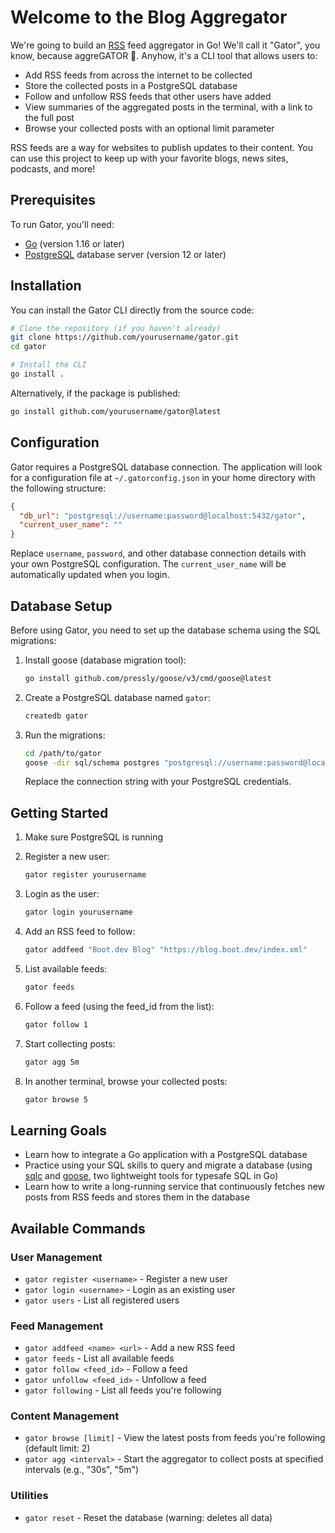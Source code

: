 # Welcome to the Blog Aggregator

We're going to build an [RSS](https://en.wikipedia.org/wiki/RSS) feed aggregator in Go! We'll call it "Gator", you know, because aggreGATOR 🐊. Anyhow, it's a CLI tool that allows users to:

- Add RSS feeds from across the internet to be collected
- Store the collected posts in a PostgreSQL database
- Follow and unfollow RSS feeds that other users have added
- View summaries of the aggregated posts in the terminal, with a link to the full post
- Browse your collected posts with an optional limit parameter

RSS feeds are a way for websites to publish updates to their content. You can use this project to keep up with your favorite blogs, news sites, podcasts, and more!

## Prerequisites

To run Gator, you'll need:

- [Go](https://golang.org/doc/install) (version 1.16 or later)
- [PostgreSQL](https://www.postgresql.org/download/) database server (version 12 or later)

## Installation

You can install the Gator CLI directly from the source code:

```bash
# Clone the repository (if you haven't already)
git clone https://github.com/yourusername/gator.git
cd gator

# Install the CLI
go install .
```

Alternatively, if the package is published:

```bash
go install github.com/yourusername/gator@latest
```

## Configuration

Gator requires a PostgreSQL database connection. The application will look for a configuration file at `~/.gatorconfig.json` in your home directory with the following structure:

```json
{
  "db_url": "postgresql://username:password@localhost:5432/gator",
  "current_user_name": ""
}
```

Replace `username`, `password`, and other database connection details with your own PostgreSQL configuration. The `current_user_name` will be automatically updated when you login.

## Database Setup

Before using Gator, you need to set up the database schema using the SQL migrations:

1. Install goose (database migration tool):

   ```bash
   go install github.com/pressly/goose/v3/cmd/goose@latest
   ```

2. Create a PostgreSQL database named `gator`:

   ```bash
   createdb gator
   ```

3. Run the migrations:

   ```bash
   cd /path/to/gator
   goose -dir sql/schema postgres "postgresql://username:password@localhost:5432/gator" up
   ```

   Replace the connection string with your PostgreSQL credentials.

## Getting Started

1. Make sure PostgreSQL is running
2. Register a new user:

   ```bash
   gator register yourusername
   ```

3. Login as the user:

   ```bash
   gator login yourusername
   ```

4. Add an RSS feed to follow:

   ```bash
   gator addfeed "Boot.dev Blog" "https://blog.boot.dev/index.xml"
   ```

5. List available feeds:

   ```bash
   gator feeds
   ```

6. Follow a feed (using the feed_id from the list):

   ```bash
   gator follow 1
   ```

7. Start collecting posts:

   ```bash
   gator agg 5m
   ```

8. In another terminal, browse your collected posts:

   ```bash
   gator browse 5
   ```

## Learning Goals

- Learn how to integrate a Go application with a PostgreSQL database
- Practice using your SQL skills to query and migrate a database (using [sqlc](https://sqlc.dev/) and [goose](https://github.com/pressly/goose), two lightweight tools for typesafe SQL in Go)
- Learn how to write a long-running service that continuously fetches new posts from RSS feeds and stores them in the database

## Available Commands

### User Management

- `gator register <username>` - Register a new user
- `gator login <username>` - Login as an existing user
- `gator users` - List all registered users

### Feed Management

- `gator addfeed <name> <url>` - Add a new RSS feed
- `gator feeds` - List all available feeds
- `gator follow <feed_id>` - Follow a feed
- `gator unfollow <feed_id>` - Unfollow a feed
- `gator following` - List all feeds you're following

### Content Management

- `gator browse [limit]` - View the latest posts from feeds you're following (default limit: 2)
- `gator agg <interval>` - Start the aggregator to collect posts at specified intervals (e.g., "30s", "5m")

### Utilities

- `gator reset` - Reset the database (warning: deletes all data)
